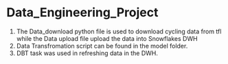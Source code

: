 # Data_Engineering_Project

1. The Data_download python file is used to download cycling data from  tfl while the Data upload file upload the data into Snowflakes DWH
2. Data Transfromation script can be found in the model folder.
3. DBT task was used in refreshing data in the DWH.

